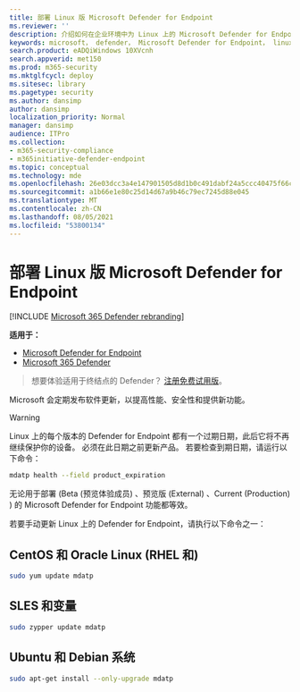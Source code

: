 ```yaml
---
title: 部署 Linux 版 Microsoft Defender for Endpoint
ms.reviewer: ''
description: 介绍如何在企业环境中为 Linux 上的 Microsoft Defender for Endpoint 部署更新。
keywords: microsoft， defender， Microsoft Defender for Endpoint， linux， 更新， 部署
search.product: eADQiWindows 10XVcnh
search.appverid: met150
ms.prod: m365-security
ms.mktglfcycl: deploy
ms.sitesec: library
ms.pagetype: security
ms.author: dansimp
author: dansimp
localization_priority: Normal
manager: dansimp
audience: ITPro
ms.collection:
- m365-security-compliance
- m365initiative-defender-endpoint
ms.topic: conceptual
ms.technology: mde
ms.openlocfilehash: 26e03dcc3a4e147901505d8d1b0c491dabf24a5ccc40475f66c3cf2e510e38f9
ms.sourcegitcommit: a1b66e1e80c25d14d67a9b46c79ec7245d88e045
ms.translationtype: MT
ms.contentlocale: zh-CN
ms.lasthandoff: 08/05/2021
ms.locfileid: "53800134"
---
```

# <a name="deploy-updates-for-microsoft-defender-for-endpoint-on-linux"></a>部署 Linux 版 Microsoft Defender for Endpoint

[!INCLUDE [Microsoft 365 Defender rebranding](../../includes/microsoft-defender.md)]


**适用于：**
- [Microsoft Defender for Endpoint](https://go.microsoft.com/fwlink/p/?linkid=2154037)
- [Microsoft 365 Defender](https://go.microsoft.com/fwlink/?linkid=2118804)

> 想要体验适用于终结点的 Defender？ [注册免费试用版](https://signup.microsoft.com/create-account/signup?products=7f379fee-c4f9-4278-b0a1-e4c8c2fcdf7e&ru=https://aka.ms/MDEp2OpenTrial?ocid=docs-wdatp-investigateip-abovefoldlink)。

Microsoft 会定期发布软件更新，以提高性能、安全性和提供新功能。

> [!WARNING]
> Linux 上的每个版本的 Defender for Endpoint 都有一个过期日期，此后它将不再继续保护你的设备。 必须在此日期之前更新产品。 若要检查到期日期，请运行以下命令：
> ```bash
> mdatp health --field product_expiration
> ```


无论用于部署 (Beta (预览体验成员) 、预览版 (External) 、Current (Production) ) 的 Microsoft Defender for Endpoint 功能都等效。


若要手动更新 Linux 上的 Defender for Endpoint，请执行以下命令之一：

## <a name="rhel-and-variants-centos-and-oracle-linux"></a>CentOS 和 Oracle Linux (RHEL 和) 

```bash
sudo yum update mdatp
```

## <a name="sles-and-variants"></a>SLES 和变量

```bash
sudo zypper update mdatp
```

## <a name="ubuntu-and-debian-systems"></a>Ubuntu 和 Debian 系统

```bash
sudo apt-get install --only-upgrade mdatp
```
